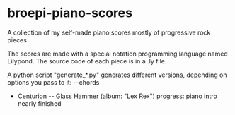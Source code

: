broepi-piano-scores
===================

A collection of my self-made piano scores mostly of progressive rock pieces

The scores are made with a special notation programming language named Lilypond. The source code of
each piece is in a .ly file.

A python script "generate_*.py" generates different versions, depending on options you pass to it:
	--chords

* Centurion -- Glass Hammer (album: "Lex Rex")
	progress: piano intro nearly finished

